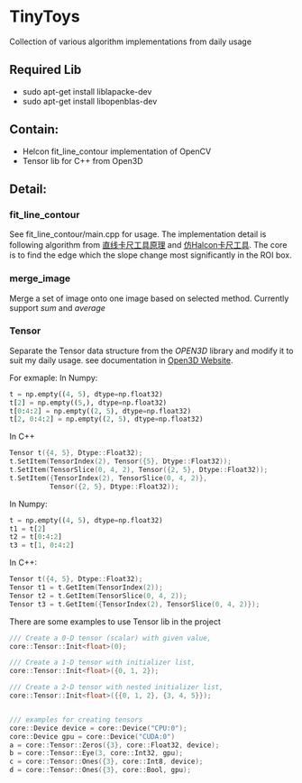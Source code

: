 # TinyToys
Collection of various algorithm implementations from daily usage

## Required Lib
- sudo apt-get install liblapacke-dev
- sudo apt-get install libopenblas-dev

## Contain:
- Helcon fit_line_contour implementation of OpenCV
- Tensor lib for C++ from Open3D


## Detail:
### fit_line_contour
See fit_line_contour/main.cpp for usage. The implementation detail is following algorithm from [直线卡尺工具原理](https://blog.csdn.net/weixin_45416828/article/details/136378557?spm=1001.2101.3001.6650.4&utm_medium=distribute.pc_relevant.none-task-blog-2%7Edefault%7ECTRLIST%7ERate-4-136378557-blog-119606955.235%5Ev43%5Econtrol&depth_1-utm_source=distribute.pc_relevant.none-task-blog-2%7Edefault%7ECTRLIST%7ERate-4-136378557-blog-119606955.235%5Ev43%5Econtrol) and [仿Halcon卡尺工具](https://blog.csdn.net/qq_37299618/article/details/119606955). The core is to find the edge which the slope change most significantly in the ROI box. 

### merge_image
Merge a set of image onto one image based on selected method. Currently support *sum* and *average*

### Tensor
Separate the Tensor data structure from the _OPEN3D_ library and modify it to suit my daily usage.  see documentation in [Open3D Website](https://www.open3d.org/html/cpp_api/classopen3d_1_1_tensor.html).

For exmaple:
In Numpy: 
```python
t = np.empty((4, 5), dtype=np.float32)
t[2] = np.empty((5,), dtype=np.float32)
t[0:4:2] = np.empty((2, 5), dtype=np.float32)
t[2, 0:4:2] = np.empty((2, 5), dtype=np.float32)
```
In C++
```cpp
Tensor t({4, 5}, Dtype::Float32);
t.SetItem(TensorIndex(2), Tensor({5}, Dtype::Float32));
t.SetItem(TensorSlice(0, 4, 2), Tensor({2, 5}, Dtype::Float32));
t.SetItem({TensorIndex(2), TensorSlice(0, 4, 2)},
          Tensor({2, 5}, Dtype::Float32));
```
In Numpy:
```python
t = np.empty((4, 5), dtype=np.float32)
t1 = t[2]
t2 = t[0:4:2]
t3 = t[1, 0:4:2]
```
In C++:
```cpp
Tensor t({4, 5}, Dtype::Float32);
Tensor t1 = t.GetItem(TensorIndex(2));
Tensor t2 = t.GetItem(TensorSlice(0, 4, 2));
Tensor t3 = t.GetItem({TensorIndex(2), TensorSlice(0, 4, 2)});
```
There are some examples to use Tensor lib in the project
```cpp
/// Create a 0-D tensor (scalar) with given value,
core::Tensor::Init<float>(0);

/// Create a 1-D tensor with initializer list,
core::Tensor::Init<float>({0, 1, 2});

/// Create a 2-D tensor with nested initializer list,
core::Tensor::Init<float>({{0, 1, 2}, {3, 4, 5}});


/// examples for creating tensors
core::Device device = core::Device("CPU:0");
core::Device gpu = core::Device("CUDA:0")
a = core::Tensor::Zeros({3}, core::Float32, device);
b = core::Tensor::Eye(3, core::Int32, gpu);
c = core::Tensor::Ones({3}, core::Int8, device);
d = core::Tensor::Ones({3}, core::Bool, gpu);
```